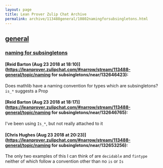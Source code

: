 ```yaml
---
layout: page
title: Lean Prover Zulip Chat Archive 
permalink: archive/113488general/10802namingforsubsingletons.html
---
```


## [general](index.html)
### [naming for subsingletons](10802namingforsubsingletons.html)

#### [Reid Barton (Aug 23 2018 at 18:10)](https://leanprover.zulipchat.com/#narrow/stream/113488-general/topic/naming for subsingletons/near/132646423):
Does mathlib have a naming convention for types which are subsingletons? `is_*` suggests a Prop

#### [Reid Barton (Aug 23 2018 at 18:17)](https://leanprover.zulipchat.com/#narrow/stream/113488-general/topic/naming for subsingletons/near/132646765):
I've been using `Is_*`, but not really attached to it

#### [Chris Hughes (Aug 23 2018 at 20:23)](https://leanprover.zulipchat.com/#narrow/stream/113488-general/topic/naming for subsingletons/near/132653256):
The only two examples of this I can think of are `decidable` and `fintype` neither of which follow a convention other than no `is` or `Is`

